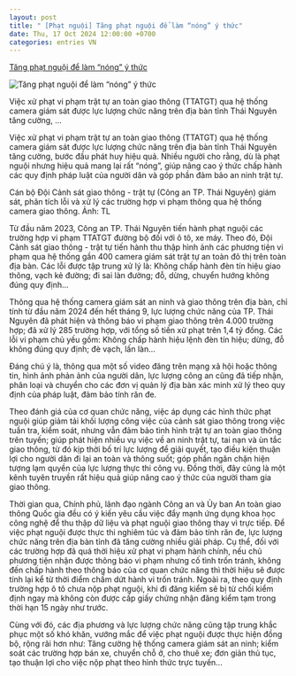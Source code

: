 ```yaml
---
layout: post
title: " [Phạt nguội] Tăng phạt nguội để làm “nóng” ý thức"
date: Thu, 17 Oct 2024 12:00:00 +0700
categories: entries VN
---
```

[Tăng phạt nguội để làm “nóng” ý thức](https://baothainguyen.vn/xa-hoi/202410/tang-phat-nguoi-de-lam-nong-y-thuc-71f1927/)

![Tăng phạt nguội để làm “nóng” ý thức](https://baothainguyen.vn/file/e7837c027f6ecd14017ffa4e5f2a0e34/102024/vipham2-2-2023_20230202134507_20241018170855.jpg)

Việc xử phạt vi phạm trật tự an toàn giao thông (TTATGT) qua hệ thống camera giám sát được lực lượng chức năng trên địa bàn tỉnh Thái Nguyên tăng cường, ...

Việc xử phạt vi phạm trật tự an toàn giao thông (TTATGT) qua hệ thống camera giám sát được lực lượng chức năng trên địa bàn tỉnh Thái Nguyên tăng cường, bước đầu phát huy hiệu quả. Nhiều người cho rằng, dù là phạt nguội nhưng hiệu quả mang lại rất “nóng”, giúp nâng cao ý thức chấp hành các quy định pháp luật của người dân và góp phần đảm bảo an ninh trật tự.

Cán bộ Đội Cảnh sát giao thông - trật tự (Công an TP. Thái Nguyên) giám sát, phân tích lỗi và xử lý các trường hợp vi phạm thông qua hệ thống camera giao thông. Ảnh: TL

Từ đầu năm 2023, Công an TP. Thái Nguyên tiến hành phạt nguội các trường hợp vi phạm TTATGT đường bộ đối với ô tô, xe máy. Theo đó, Đội Cảnh sát giao thông - trật tự tiến hành thu thập hình ảnh các phương tiện vi phạm qua hệ thống gần 400 camera giám sát trật tự an toàn đô thị trên toàn địa bàn. Các lỗi được tập trung xử lý là: Không chấp hành đèn tín hiệu giao thông, vạch kẻ đường; đi sai làn đường; đỗ, dừng, chuyển hướng không đúng quy định...

Thông qua hệ thống camera giám sát an ninh và giao thông trên địa bàn, chỉ tính từ đầu năm 2024 đến hết tháng 9, lực lượng chức năng của TP. Thái Nguyên đã phát hiện và thông báo vi phạm giao thông trên 4.000 trường hợp; đã xử lý 285 trường hợp, với tổng số tiền xử phạt trên 1,4 tỷ đồng. Các lỗi vi phạm chủ yếu gồm: Không chấp hành hiệu lệnh đèn tín hiệu; dừng, đỗ không đúng quy định; đè vạch, lấn làn…

Đáng chú ý là, thông qua một số video đăng trên mạng xã hội hoặc thông tin, hình ảnh phản ảnh của người dân, lực lượng công an cũng đã tiếp nhận, phân loại và chuyển cho các đơn vị quản lý địa bàn xác minh xử lý theo quy định của pháp luật, đảm bảo tính răn đe.

Theo đánh giá của cơ quan chức năng, việc áp dụng các hình thức phạt nguội giúp giảm tải khối lượng công việc của cảnh sát giao thông trong việc tuần tra, kiểm soát, nhưng vẫn đảm bảo tình hình trật tự an toàn giao thông trên tuyến; giúp phát hiện nhiều vụ việc về an ninh trật tự, tai nạn và ùn tắc giao thông, từ đó kịp thời bố trí lực lượng để giải quyết, tạo điều kiện thuận lợi cho người dân đi lại an toàn và thông suốt; góp phần ngăn chặn hiện tượng lạm quyền của lực lượng thực thi công vụ. Đồng thời, đây cũng là một kênh tuyên truyền rất hiệu quả giúp nâng cao ý thức của người tham gia giao thông.

Thời gian qua, Chính phủ, lãnh đạo ngành Công an và Ủy ban An toàn giao thông Quốc gia đều có ý kiến yêu cầu việc đẩy mạnh ứng dụng khoa học công nghệ để thu thập dữ liệu và phạt nguội giao thông thay vì trực tiếp. Để việc phạt nguội được thực thi nghiêm túc và đảm bảo tính răn đe, lực lượng chức năng trên địa bàn tỉnh đã tăng cường nhiều giải pháp. Cụ thể, đối với các trường hợp đã quá thời hiệu xử phạt vi phạm hành chính, nếu chủ phương tiện nhận được thông báo vi phạm nhưng cố tình trốn tránh, không đến chấp hành theo thông báo của cơ quan chức năng thì thời hiệu sẽ được tính lại kể từ thời điểm chấm dứt hành vi trốn tránh. Ngoài ra, theo quy định trường hợp ô tô chưa nộp phạt nguội, khi đi đăng kiểm sẽ bị từ chối kiểm định ngay mà không còn được cấp giấy chứng nhận đăng kiểm tạm trong thời hạn 15 ngày như trước.

Cùng với đó, các địa phương và lực lượng chức năng cũng tập trung khắc phục một số khó khăn, vướng mắc để việc phạt nguội được thực hiện đồng bộ, rộng rãi hơn như: Tăng cường hệ thống camera giám sát an ninh; kiểm soát các trường hợp bán xe, chuyển chỗ ở, cho thuê xe; đơn giản thủ tục, tạo thuận lợi cho việc nộp phạt theo hình thức trực tuyến...

